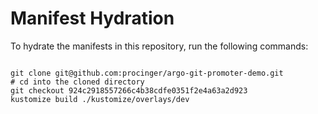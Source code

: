 
# Manifest Hydration

To hydrate the manifests in this repository, run the following commands:

```shell

git clone git@github.com:procinger/argo-git-promoter-demo.git
# cd into the cloned directory
git checkout 924c2918557266c4b38cdfe0351f2e4a63a2d923
kustomize build ./kustomize/overlays/dev
```